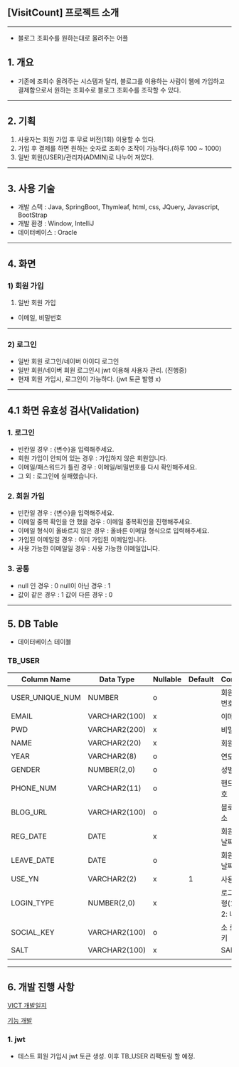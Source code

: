 ## [VisitCount] 프로젝트 소개

---

- 블로그 조회수를 원하는대로 올려주는 어플

## 1. 개요

- 기존에 조회수 올려주는 시스템과 달리, 블로그를 이용하는 사람이 웹에 가입하고 결제함으로서 원하는 조회수로 블로그 조회수를 조작할 수 있다.

---

## 2. 기획

1. 사용자는 회원 가입 후 무료 버전(1회) 이용할 수 있다.
2. 가입 후 결제를 하면 원하는 숫자로 조회수 조작이 가능하다.(하루 100 ~ 1000)
3. 일반 회원(USER)/관리자(ADMIN)로 나누어 져있다.

---

## 3. 사용 기술

- 개발 스택 : Java, SpringBoot, Thymleaf, html, css, JQuery, Javascript, BootStrap
- 개발 환경 : Window, IntelliJ
- 데이터베이스 : Oracle

---

## 4. 화면

### 1) 회원 가입

1. 일반 회원 가입
- 이메일, 비밀번호

---

### 2) 로그인

- 일반 회원 로그인/네이버 아이디 로그인
- 일반 회원/네이버 회원 로그인시 jwt 이용해 사용자 관리. (진행중)
- 현재 회원 가입시, 로그인이 가능하다. (jwt 토큰 발행 x)

---

## 4.1 화면 유효성 검사(Validation)

### 1. 로그인

- 빈칸일 경우 : {변수}을 입력해주세요.
- 회원 가입이 안되어 있는 경우 : 가입하지 않은 회원입니다.
- 이메일/패스워드가 틀린 경우 :  이메일/비밀번호를 다시 확인해주세요.
- 그 외 : 로그인에 실패했습니다.

### 2. 회원 가입

- 빈칸일 경우 : {변수}을 입력해주세요.
- 이메일 중복 확인을 안 했을 경우 : 이메일 중복확인을 진행해주세요.
- 이메일 형식이 올바르지 않은 경우 : 올바른 이메일 형식으로 입력해주세요.
- 가입된 이메일일 경우 : 이미 가입된 이메일입니다.
- 사용 가능한 이메일일 경우 : 사용 가능한 이메일입니다.

### 3. 공통

- null 인 경우 : 0     null이 아닌 경우 : 1
- 값이 같은 경우 : 1 값이 다른 경우 : 0

---

## 5. DB Table

- 데이터베이스 테이블

### TB_USER

| Column Name | Data Type | Nullable | Default | Comment |  |
| --- | --- | --- | --- | --- | --- |
| USER_UNIQUE_NUM | NUMBER | o |  | 회원 고유 번호 |  |
| EMAIL | VARCHAR2(100) | x |  | 이메일 |  |
| PWD | VARCHAR2(200) | x |  | 비밀번호 |  |
| NAME | VARCHAR2(20) | x |  | 회원 이름 |  |
| YEAR | VARCHAR2(8) | o |  | 연도 |  |
| GENDER | NUMBER(2,0) | o |  | 성별 |  |
| PHONE_NUM | VARCHAR2(11) | o |  | 핸드폰 번호 |  |
| BLOG_URL | VARCHAR2(100) | o |  | 블로그 주소 |  |
| REG_DATE | DATE | x |  | 회원 가입 날짜 |  |
| LEAVE_DATE | DATE | o |  | 회원 탈퇴 날짜 |  |
| USE_YN | VARCHAR2(2) | x | 1 | 사용여부 |  |
| LOGIN_TYPE | NUMBER(2,0) | x |  | 로그인 유형(1:일반 2: 네이버 ) |  |
| SOCIAL_KEY | VARCHAR2(100) | o |  | 소 로그인 키 |  |
| SALT | VARCHAR2(100) | x |  | SALT |  |
|  |  |  |  |  |  |

---

## 6. 개발 진행 사항

[VICT 개발일지](https://www.notion.so/269f9229b7f34fa0bc314c1ba4ab312e?pvs=21)

[기능 개발](https://www.notion.so/ede7d230b44b45fcb7693167bc599b4f?pvs=21)

### 1. jwt

- 테스트 회원 가입시 jwt 토큰 생성. 이후 TB_USER 리팩토링 할 예정.
